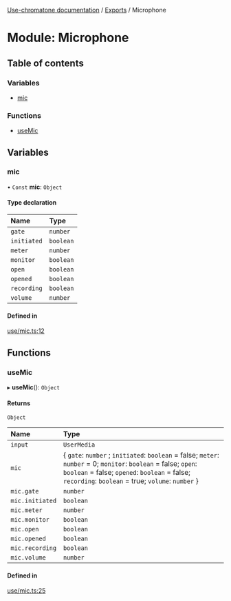 [Use-chromatone documentation](../README.md) / [Exports](../modules.md) / Microphone

# Module: Microphone

## Table of contents

### Variables

- [mic](Microphone.md#mic)

### Functions

- [useMic](Microphone.md#usemic)

## Variables

### mic

• `Const` **mic**: `Object`

#### Type declaration

| Name | Type |
| :------ | :------ |
| `gate` | `number` |
| `initiated` | `boolean` |
| `meter` | `number` |
| `monitor` | `boolean` |
| `open` | `boolean` |
| `opened` | `boolean` |
| `recording` | `boolean` |
| `volume` | `number` |

#### Defined in

[use/mic.ts:12](https://github.com/chromatone/chromatone.center/blob/a50ab21b4/use/mic.ts#L12)

## Functions

### useMic

▸ **useMic**(): `Object`

#### Returns

`Object`

| Name | Type |
| :------ | :------ |
| `input` | `UserMedia` |
| `mic` | { `gate`: `number` ; `initiated`: `boolean` = false; `meter`: `number` = 0; `monitor`: `boolean` = false; `open`: `boolean` = false; `opened`: `boolean` = false; `recording`: `boolean` = true; `volume`: `number`  } |
| `mic.gate` | `number` |
| `mic.initiated` | `boolean` |
| `mic.meter` | `number` |
| `mic.monitor` | `boolean` |
| `mic.open` | `boolean` |
| `mic.opened` | `boolean` |
| `mic.recording` | `boolean` |
| `mic.volume` | `number` |

#### Defined in

[use/mic.ts:25](https://github.com/chromatone/chromatone.center/blob/a50ab21b4/use/mic.ts#L25)
